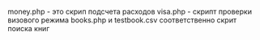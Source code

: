 money.php - это скрип подсчета расходов
visa.php - скрипт проверки визового режима
books.php и testbook.csv соответственно скрит поиска книг
